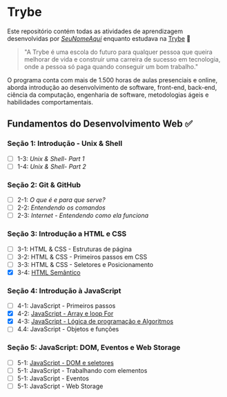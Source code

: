 # Trybe

Este repositório contém todas as atividades de aprendizagem desenvolvidas por
_[SeuNomeAqui](LinkDoSeuLinkedinAqui)_ enquanto estudava na
[Trybe](https://www.betrybe.com/) :rocket:

> "A Trybe é uma escola do futuro para qualquer pessoa que queira melhorar de
> vida e construir uma carreira de sucesso em tecnologia, onde a pessoa só paga
> quando conseguir um bom trabalho."

O programa conta com mais de 1.500 horas de aulas presenciais e online, aborda
introdução ao desenvolvimento de software, front-end, back-end, ciência da computação,
engenharia de software, metodologias ágeis e habilidades comportamentais.

## Fundamentos do Desenvolvimento Web :white_check_mark:

### Seção 1: Introdução - Unix & Shell

- [ ] 1-3: _Unix & Shell- Part 1_
- [ ] 1-4: _Unix & Shell- Part 2_

### Seção 2: Git & GitHub

- [ ] 2-1: _O que é e para que serve?_
- [ ] 2-2: _Entendendo os comandos_
- [ ] 2-3: _Internet - Entendendo como ela funciona_

### Seção 3: Introdução a HTML e CSS

- [ ] 3-1: HTML & CSS - Estruturas de página
- [ ] 3-2: HTML & CSS - Primeiros passos em CSS
- [ ] 3-3: HTML & CSS - Seletores e Posicionamento
- [x] 3-4: [HTML Semântico](./fundamentos/bloco-03-introdu%C3%A7%C3%A3o-a-html-e-css/html-semantico)

### Seção 4: Introdução à JavaScript

- [ ] 4-1: JavaScript - Primeiros passos
- [x] 4-2: [JavaScript - Array e loop For](./fundamentos/secao-04-introdu%C3%A7%C3%A3o-a-javascript/dia-2-array-e-loop-for)
- [x] 4-3: [JavaScript - Lógica de programação e Algoritmos](./fundamentos/secao-04-introdu%C3%A7%C3%A3o-a-javascript/dia-3-l%C3%B3gica-de-programacao-e-algoritmos/)
- [ ] 4.4: JavaScript - Objetos e funções

### Seção 5: JavaScript: DOM, Eventos e Web Storage

- [ ] 5-1: [JavaScript - DOM e seletores]()
- [ ] 5-1: JavaScript - Trabalhando com elementos
- [ ] 5-1: JavaScript - Eventos
- [ ] 5-1: JavaScript - Web Storage
